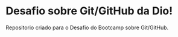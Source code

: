 # Desafio sobre Git/GitHub da Dio!
Repositorio criado para o Desafio do Bootcamp sobre Git/GitHub.


